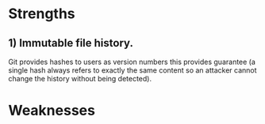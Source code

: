 # Strengths
## 1) Immutable file history. 
 Git provides hashes to users as version numbers this provides guarantee (a single hash always refers to exactly the same content so an attacker cannot change the history without being detected).
# Weaknesses